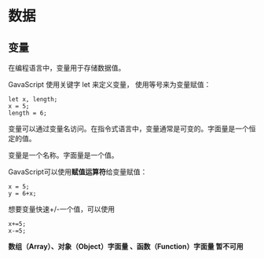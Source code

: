 # 数据

## 变量

在编程语言中，变量用于存储数据值。

GavaScript 使用关键字 let 来定义变量， 使用等号来为变量赋值：

```text
let x, length;
x = 5;
length = 6;
```

变量可以通过变量名访问。在指令式语言中，变量通常是可变的。字面量是一个恒定的值。

变量是一个名称。字面量是一个值。

GavaScript可以使用**赋值运算符**给变量赋值：

```text
x = 5;
y = 6+x;
```

想要变量快速+/-一个值，可以使用

```text
x+=5;
x-=5;
```

**数组（Array）、对象（Object）字面量 、函数（Function）字面量 暂不可用**


